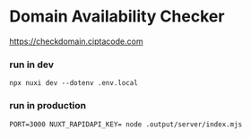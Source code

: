 # Domain Availability Checker

https://checkdomain.ciptacode.com

### run in dev
```shell
npx nuxi dev --dotenv .env.local
```

### run in production
```shell
PORT=3000 NUXT_RAPIDAPI_KEY= node .output/server/index.mjs
```
